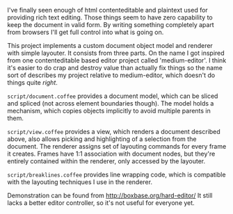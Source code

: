 I've finally seen enough of html contenteditable and plaintext used for providing rich text editing. Those things seem to have zero capability to keep the document in valid form. By writing something completely apart from browsers I'll get full control into what is going on.

This project implements a custom document object model and renderer with simple layouter. It consists from three parts. On the name I got inspired from one contenteditable based editor project called 'medium-editor'. I think it's easier to do crap and destroy value than actually fix things so the name sort of describes my project relative to medium-editor, which doesn't do things quite _right_.

`script/document.coffee` provides a document model, which can be sliced and spliced (not across element boundaries though). The model holds a mechanism, which copies objects implicitly to avoid multiple parents in them.

`script/view.coffee` provides a view, which renders a document described above, also allows picking and highlighting of a selection from the document. The renderer assigns set of layouting commands for every frame it creates. Frames have 1:1 association with document nodes, but they're entirely contained within the renderer, only accessed by the layouter.

`script/breaklines.coffee` provides line wrapping code, which is compatible with the layouting techniques I use in the renderer.

Demonstration can be found from http://boxbase.org/hard-editor/ It still lacks a better editor controller, so it's not useful for everyone yet.
